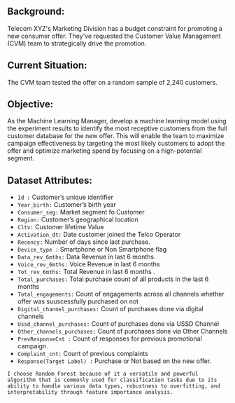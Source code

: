 ## Background:
Telecom XYZ's Marketing Division has a budget constraint for promoting a new consumer offer. They've requested the Customer Value Management (CVM) team to strategically drive the promotion.

## Current Situation:
The CVM team tested the offer on a random sample of 2,240 customers.

## Objective:
As the Machine Learning Manager, develop a machine learning model using the experiment results to identify the most receptive customers from the full customer database for the new offer. 
This will enable the team to maximize campaign effectiveness by targeting the most likely customers to adopt the offer and optimize marketing spend by focusing on a high-potential segment.

## Dataset Attributes:
-    `Id :` Customer’s unique identifier
-    `Year_birth:` Customer’s birth year
-   ``Consumer_seg:`` Market segment fo Customer
-    ``Region:`` Customer’s geographical location
-    ``Cltv:`` Customer lifetime Value
-    ``Activation_dt:`` Date customer joined the Telco Operator
-    ``Recency:`` Number of days since last purchase.
-    ``Device_type :`` Smartphone or Non Smartphone flag
-    ``Data_rev_6mths:`` Data Revenue in last 6 months.
-    ``Voice_rev_6mths:`` Voice Revenue in last 6 months
-    ``Tot_rev_6mths:`` Total Revenue in last 6 months .
-    ``Total_purchases:`` Total purchase count of all products in the last 6 months
-    ``Total_engagements:`` Count of engagements across all channels whether offer was suuscessfully purchased on not
-    ``Digital_channel_purchases:`` Count of purchases done via digital channels
-    ``Ussd_channel_purchases:`` Count of purchases done via USSD Channel
-    ``Other_channels_purchases:`` Count of purchases done via Other Channels
-    ``PrevResponseCnt :`` Count of responses for previous promotional campaign.
-    ``Complaint_cnt:`` Count of previous complaints
-    ``Response(Target Label) :`` Purchase or Not based on the new offer.


`I choose Random Forest because of it a versatile and powerful algorithm that is commonly used for classification tasks due to its ability to handle various data types, robustness to overfitting, and interpretability through feature importance analysis.`

